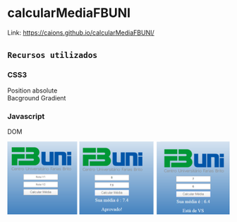 # calcularMediaFBUNI

Link: https://caions.github.io/calcularMediaFBUNI/

## `Recursos utilizados`

### CSS3

Position absolute
<br>
Bacground Gradient

### Javascript

DOM

<img src=imgReadme.png>
